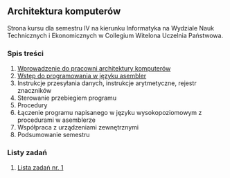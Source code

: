 ## Architektura komputerów
Strona kursu dla semestru IV na kierunku Informatyka na Wydziale Nauk Technicznych i Ekonomicznych w Collegium Witelona Uczelnia Państwowa.

### Spis treści
1. [Wprowadzenie do pracowni architektury komputerów](./classes/lab01.md)
1. [Wstęp do programowania w języku asembler](./classes/lab02.md)
1. Instrukcje przesyłania danych, instrukcje arytmetyczne, rejestr znaczników
1. Sterowanie przebiegiem programu
1. Procedury
1. Łączenie programu napisanego w języku wysokopoziomowym z procedurami w asemblerze
1. Współpraca z urządzeniami zewnętrznymi
1. Podsumowanie semestru

### Listy zadań
1. [Lista zadań nr. 1](excercises/list01.md)
